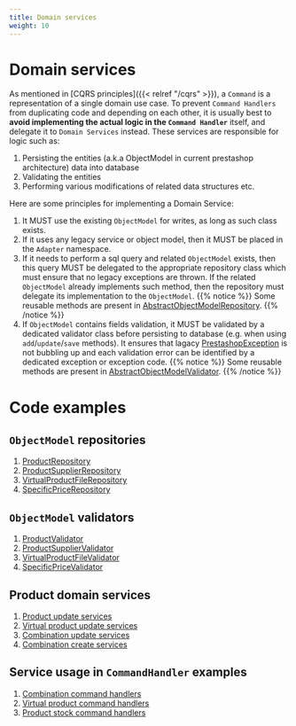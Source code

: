 ```yaml
---
title: Domain services
weight: 10
---
```


# Domain services

As mentioned in [CQRS principles]({{< relref "/cqrs" >}}), a `Command` is a representation of a single domain use case. To prevent `Command Handlers` from duplicating code and depending on each other, it is usually best to **avoid implementing the actual logic in the `Command Handler`** itself, and delegate it to `Domain Services` instead. These services are responsible for logic such as:

1. Persisting the entities (a.k.a ObjectModel in current prestashop architecture) data into database
2. Validating the entities
3. Performing various modifications of related data structures etc.

Here are some principles for implementing a Domain Service:

1. It MUST use the existing `ObjectModel` for writes, as long as such class exists.
2. If it uses any legacy service or object model, then it MUST be placed in the `Adapter` namespace.
3. If it needs to perform a sql query and related `ObjectModel` exists, then this query MUST be delegated to the appropriate repository class which must ensure that no legacy exceptions are thrown. If the related `ObjectModel` already implements such method, then the repository must delegate its implementation to the `ObjectModel`.
{{% notice %}}
   Some reusable methods are present in [AbstractObjectModelRepository](https://github.com/PrestaShop/PrestaShop/blob/1.7.8.x/src/Adapter/AbstractObjectModelRepository.php).
{{% /notice %}}
4. If `ObjectModel` contains fields validation, it MUST be validated by a dedicated validator class before persisting to database (e.g. when using `add`/`update`/`save` methods). It ensures that lagacy [PrestashopException](https://github.com/PrestaShop/PrestaShop/blob/1.7.8.x/classes/exception/PrestaShopException.php) is not bubbling up and each validation error can be identified by a dedicated exception or exception code.
{{% notice %}}
   Some reusable methods are present in [AbstractObjectModelValidator](https://github.com/PrestaShop/PrestaShop/blob/1.7.8.x/src/Adapter/AbstractObjectModelValidator.php).
{{% /notice %}}

# Code examples

## `ObjectModel` repositories

1. [ProductRepository](https://github.com/PrestaShop/PrestaShop/blob/1.7.8.x/src/Adapter/Product/Repository/ProductRepository.php)
2. [ProductSupplierRepository](https://github.com/PrestaShop/PrestaShop/blob/1.7.8.x/src/Adapter/Product/Repository/ProductSupplierRepository.php)
3. [VirtualProductFileRepository](https://github.com/PrestaShop/PrestaShop/blob/1.7.8.x/src/Adapter/Product/VirtualProduct/Repository/VirtualProductFileRepository.php)
4. [SpecificPriceRepository](https://github.com/PrestaShop/PrestaShop/blob/1.7.8.x/src/Adapter/Product/SpecificPrice/Repository/SpecificPriceRepository.php)

## `ObjectModel` validators

1. [ProductValidator](https://github.com/PrestaShop/PrestaShop/blob/1.7.8.x/src/Adapter/Product/Validate/ProductValidator.php)
2. [ProductSupplierValidator](https://github.com/PrestaShop/PrestaShop/blob/1.7.8.x/src/Adapter/Product/Validate/ProductSupplierValidator.php)
2. [VirtualProductFileValidator](https://github.com/PrestaShop/PrestaShop/blob/1.7.8.x/src/Adapter/Product/VirtualProduct/Validate/VirtualProductFileValidator.php)
3. [SpecificPriceValidator](https://github.com/PrestaShop/PrestaShop/blob/1.7.8.x/src/Adapter/Product/SpecificPrice/Validate/SpecificPriceValidator.php)

## Product domain services

1. [Product update services](https://github.com/PrestaShop/PrestaShop/tree/1.7.8.x/src/Adapter/Product/Update)
2. [Virtual product update services](https://github.com/PrestaShop/PrestaShop/blob/1.7.8.x/src/Adapter/Product/VirtualProduct/Update)
2. [Combination update services](https://github.com/PrestaShop/PrestaShop/blob/1.7.8.x/src/Adapter/Product/Combination/Update)
2. [Combination create services](https://github.com/PrestaShop/PrestaShop/blob/1.7.8.x/src/Adapter/Product/Combination/Create)

## Service usage in `CommandHandler` examples

1. [Combination command handlers](https://github.com/PrestaShop/PrestaShop/tree/1.7.8.x/src/Adapter/Product/Combination/CommandHandler)
2. [Virtual product command handlers](https://github.com/PrestaShop/PrestaShop/tree/1.7.8.x/src/Adapter/Product/VirtualProduct/CommandHandler)
2. [Product stock command handlers](https://github.com/PrestaShop/PrestaShop/tree/1.7.8.x/src/Adapter/Product/Stock/CommandHandler)
